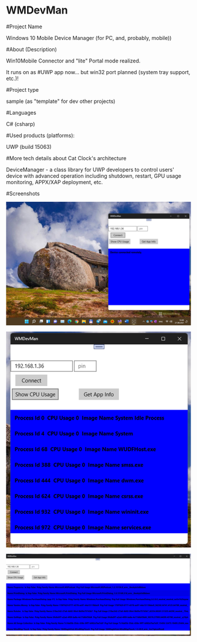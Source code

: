 WMDevMan
========

#Project Name 

Windows 10 Mobile Device Manager (for PC, and, probably, mobile))

#About (Description)

Win10Mobile Connector and "lite" Portal mode realized. 

It runs on as #UWP app now... but win32 port planned (system tray support, etc.)!



#Project type 

sample (as "template" for dev other projects)



#Languages

C# (csharp)



#Used products (platforms):

UWP (build 15063)



#More tech details about Cat Clock's architecture

DeviceManager - a class library for UWP developers to control users'
device with advanced operation including shutdown, 
restart, 
GPU usage monitoring, 
APPX/XAP deployment, 
etc.


#Screenshots

![Remote connect](Screenshots/sshot1.png "Remote connect")

![CPU Usage](Screenshots/sshot2.png "CPU Usage")

![App info](Screenshots/sshot3.png "App info")

